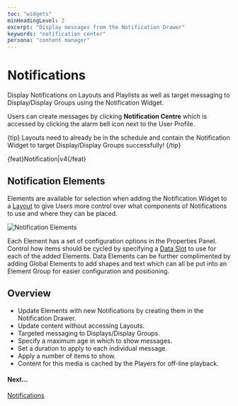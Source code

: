 ```yaml
---
toc: "widgets"
minHeadingLevel: 2
excerpt: "Display messages from the Notification Drawer"
keywords: "notification center"
persona: "content manager"
---
```


# Notifications

Display Notifications on Layouts and Playlists as well as target messaging to Display/Display Groups using the Notification Widget.

Users can create messages by clicking **Notification Centre** which is accessed by clicking the alarm bell icon next to the User Profile.

{tip}
Layouts need to already be in the schedule and contain the Notification Widget to target Display/Display Groups successfully!
{/tip}

{feat}Notification|v4{/feat}

## Notification Elements

Elements are available for selection when adding the Notification Widget to a [Layout](layouts_editor.html) to give Users more control over what components of Notifications to use and where they can be placed.

![Notification Elements](img/v4_media_module_notification_elements.png)

Each Element has a set of configuration options in the Properties Panel. Control how items should be cycled by specifying a [Data Slot](layouts_editor.html#content-data-slots) to use for each of the added Elements. Data Elements can be further complimented by adding Global Elements to add shapes and text which can all be put into an Element Group for easier configuration and positioning.

## Overview

- Update Elements with new Notifications by creating them in the Notification Drawer.
- Update content without accessing Layouts.
- Targeted messaging to Displays/Display Groups.
- Specify a maximum age in which to show messages.
- Set a duration to apply to each individual message.
- Apply a number of items to show.
- Content for this media is cached by the Players for off-line playback.

#### Next...

[Notifications](users_notifications.html)

























